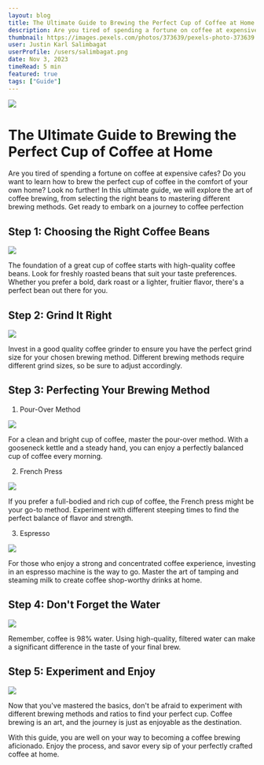```yaml
---
layout: blog
title: The Ultimate Guide to Brewing the Perfect Cup of Coffee at Home
description: Are you tired of spending a fortune on coffee at expensive cafes? Do you want to learn how to brew the perfect cup of coffee in the comfort of your own home? Look no further! In this ultimate guide, we will explore the art of coffee brewing, from selecting the right beans to mastering different brewing methods. Get ready to embark on a journey to coffee perfection
thumbnail: https://images.pexels.com/photos/373639/pexels-photo-373639.jpeg?auto=compress&cs=tinysrgb&w=600
user: Justin Karl Salimbagat
userProfile: /users/salimbagat.png
date: Nov 3, 2023
timeRead: 5 min
featured: true
tags: ["Guide"]
---
```


![](https://images.pexels.com/photos/373639/pexels-photo-373639.jpeg?auto=compress&cs=tinysrgb&w=600)

# The Ultimate Guide to Brewing the Perfect Cup of Coffee at Home

Are you tired of spending a fortune on coffee at expensive cafes? Do you want to learn how to brew the perfect cup of coffee in the comfort of your own home? Look no further! In this ultimate guide, we will explore the art of coffee brewing, from selecting the right beans to mastering different brewing methods. Get ready to embark on a journey to coffee perfection

## Step 1: Choosing the Right Coffee Beans

![](https://images.pexels.com/photos/1695052/pexels-photo-1695052.jpeg?auto=compress&cs=tinysrgb&w=1260&h=750&dpr=1)

The foundation of a great cup of coffee starts with high-quality coffee beans. Look for freshly roasted beans that suit your taste preferences. Whether you prefer a bold, dark roast or a lighter, fruitier flavor, there's a perfect bean out there for you.

## Step 2: Grind It Right

![](https://images.pexels.com/photos/1309778/pexels-photo-1309778.jpeg?auto=compress&cs=tinysrgb&w=1260&h=750&dpr=1)

Invest in a good quality coffee grinder to ensure you have the perfect grind size for your chosen brewing method. Different brewing methods require different grind sizes, so be sure to adjust accordingly.

## Step 3: Perfecting Your Brewing Method

1. Pour-Over Method

![](https://www.seriouseats.com/thmb/DQMGHKJtCxaJV6WCeo4hcoG88vg=/1500x0/filters:no_upscale():max_bytes(150000):strip_icc()/Web_1500-SEA-kalita-wave-pour-shot-jesse-raub-03-7017c45cbaab4eda87e54e2eb808e213.jpg)

For a clean and bright cup of coffee, master the pour-over method. With a gooseneck kettle and a steady hand, you can enjoy a perfectly balanced cup of coffee every morning.

2. French Press

![](https://images.pexels.com/photos/872894/pexels-photo-872894.jpeg?auto=compress&cs=tinysrgb&w=1260&h=750&dpr=1)

If you prefer a full-bodied and rich cup of coffee, the French press might be your go-to method. Experiment with different steeping times to find the perfect balance of flavor and strength.

3. Espresso

![](https://voltagecoffee.com/wp-content/uploads/2021/06/What-is-Espresso.jpg)

For those who enjoy a strong and concentrated coffee experience, investing in an espresso machine is the way to go. Master the art of tamping and steaming milk to create coffee shop-worthy drinks at home.

## Step 4: Don't Forget the Water

![](https://i.insider.com/5a3b40574aa6b5a01a8b632f?width=700)

Remember, coffee is 98% water. Using high-quality, filtered water can make a significant difference in the taste of your final brew.

## Step 5: Experiment and Enjoy

![](https://images.pexels.com/photos/5047013/pexels-photo-5047013.jpeg?auto=compress&cs=tinysrgb&w=1260&h=750&dpr=1)

Now that you've mastered the basics, don't be afraid to experiment with different brewing methods and ratios to find your perfect cup. Coffee brewing is an art, and the journey is just as enjoyable as the destination.

With this guide, you are well on your way to becoming a coffee brewing aficionado. Enjoy the process, and savor every sip of your perfectly crafted coffee at home.
